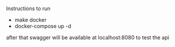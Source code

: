 Instructions to run
- make docker
- docker-compose up -d

after that swagger will be available at localhost:8080 to test the api
